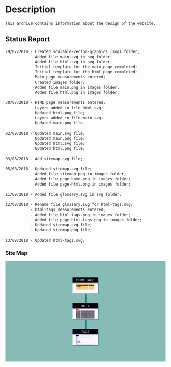 # Description

    This archive contains information about the design of the website.

## Status Report

    29/07/2018 - Created scalable-vector-graphics (svg) folder;
                 Added file main.svg in svg folder;
                 Added file html.svg in svg folder;
                 Initial template for the main page completed;
                 Initial template for the html page completed;
                 Main page measurements entered;
                 Created images folder;
                 Added file main.png in images folder;
                 Added file html.png in images folder.

    30/07/2018 - HTML page measurements entered;
                 Layers added in file html.svg;
                 Updated html.png file;
                 Layers added in file main.svg;
                 Updated main.png file.

    02/08/2018 - Updated main.svg file;
                 Updated main.png file;
                 Updated html.svg file;
                 Updated html.png file;

    03/08/2018 - Add sitemap.svg file;

    05/08/2018 - Updated sitemap.svg file;
                 Added file sitemap.png in images folder;
                 Added file page-home.png in images folder;
                 Added file page-html.png in images folder;

    11/08/2018 - Added file glossary.svg in svg folder.

    12/08/2018 - Rename file glossary.svg for html-tags.svg;
               - html-tags measurements entered;
               - Added file html-tags.png in images folder;
               - Added file page-html-tags.png in images folder;
               - Updated sitemap.svg file;
               - Updated sitemap.png file;

    13/08/2018 - Updated html-tags.svg;

### Site Map

![Figure 1](images/sitemap.png "Site Map")